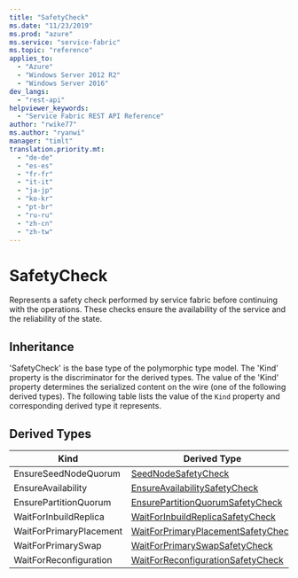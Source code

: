 ```yaml
---
title: "SafetyCheck"
ms.date: "11/23/2019"
ms.prod: "azure"
ms.service: "service-fabric"
ms.topic: "reference"
applies_to: 
  - "Azure"
  - "Windows Server 2012 R2"
  - "Windows Server 2016"
dev_langs: 
  - "rest-api"
helpviewer_keywords: 
  - "Service Fabric REST API Reference"
author: "rwike77"
ms.author: "ryanwi"
manager: "timlt"
translation.priority.mt: 
  - "de-de"
  - "es-es"
  - "fr-fr"
  - "it-it"
  - "ja-jp"
  - "ko-kr"
  - "pt-br"
  - "ru-ru"
  - "zh-cn"
  - "zh-tw"
---
```

# SafetyCheck

Represents a safety check performed by service fabric before continuing with the operations. These checks ensure the availability of the service and the reliability of the state.
## Inheritance

'SafetyCheck' is the base type of the polymorphic type model. The 'Kind' property is the discriminator for the derived types. 
The value of the 'Kind' property determines the serialized content on the wire (one of the following derived types). 
The following table lists the value of the `Kind` property and corresponding derived type it represents.
## Derived Types

| Kind | Derived Type |
| --- | --- | 
| EnsureSeedNodeQuorum | [SeedNodeSafetyCheck](sfclient-model-seednodesafetycheck.md) |
| EnsureAvailability | [EnsureAvailabilitySafetyCheck](sfclient-model-ensureavailabilitysafetycheck.md) |
| EnsurePartitionQuorum | [EnsurePartitionQuorumSafetyCheck](sfclient-model-ensurepartitionquorumsafetycheck.md) |
| WaitForInbuildReplica | [WaitForInbuildReplicaSafetyCheck](sfclient-model-waitforinbuildreplicasafetycheck.md) |
| WaitForPrimaryPlacement | [WaitForPrimaryPlacementSafetyCheck](sfclient-model-waitforprimaryplacementsafetycheck.md) |
| WaitForPrimarySwap | [WaitForPrimarySwapSafetyCheck](sfclient-model-waitforprimaryswapsafetycheck.md) |
| WaitForReconfiguration | [WaitForReconfigurationSafetyCheck](sfclient-model-waitforreconfigurationsafetycheck.md) |

